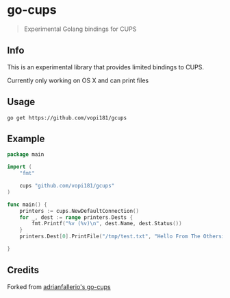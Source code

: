 # go-cups 

> Experimental Golang bindings for CUPS

## Info

This is an experimental library that provides limited bindings to CUPS. 

Currently only working on OS X and can print files

## Usage

```shell
go get https://github.com/vopi181/gcups
```

## Example

```go
package main

import (
    "fmt"

    cups "github.com/vopi181/gcups"
)

func main() {
    printers := cups.NewDefaultConnection()
    for _, dest := range printers.Dests {
        fmt.Printf("%v (%v)\n", dest.Name, dest.Status())
    }
    printers.Dest[0].PrintFile("/tmp/test.txt", "Hello From The Otherside")

}
```

## Credits

Forked from [adrianfallerio's go-cups](https://github.com/adrianfalleiro/go-cups)
